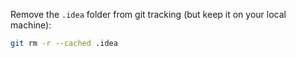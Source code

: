 Remove the `.idea` folder from git tracking (but keep it on your local machine):

```bash
git rm -r --cached .idea
```
